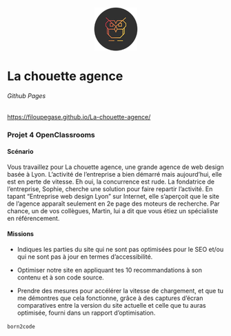 <p align="center"><a href="https://filoupegase.github.io/La-chouette-agence/" target="_blank" rel="noopener noreferrer"><img width="100" src="img/logo.png" alt="La chouette agence logo"></a></p>

# La chouette agence

###### Github Pages

https://filoupegase.github.io/La-chouette-agence/

### Projet 4 OpenClassrooms

#### Scénario

Vous travaillez pour La chouette agence, une grande agence de web design basée à Lyon. L’activité de l’entreprise a bien démarré mais aujourd’hui, elle est en perte de vitesse. Eh oui, la concurrence est rude. La fondatrice de l’entreprise, Sophie, cherche une solution pour faire repartir l’activité. En tapant “Entreprise web design Lyon” sur Internet, elle s’aperçoit que le site de l’agence apparaît seulement en 2e page des moteurs de recherche. Par chance, un de vos collègues, Martin, lui a dit que vous étiez un spécialiste en référencement.

#### Missions

- Indiques les parties du site qui ne sont pas optimisées pour le SEO et/ou qui ne sont pas à jour en termes d’accessibilité.

- Optimiser notre site en appliquant tes 10 recommandations à son contenu et à son code source.

- Prendre des mesures pour accélérer la vitesse de chargement, et que tu me démontres que cela fonctionne, grâce à des captures d’écran comparatives entre la version du site actuelle et celle que tu auras optimisée, fourni dans un rapport d’optimisation.

`born2code`